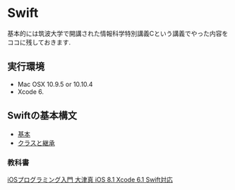 # Swift
基本的には筑波大学で開講された情報科学特別講義Cという講義でやった内容をココに残しておきます.

## 実行環境

* Mac OSX 10.9.5 or 10.10.4
* Xcode 6.

## Swiftの基本構文

* [基本](Basic_syntax.playground/Contents.swift)
* [クラスと継承](Object.playground/Contents.swift)

### 教科書
[iOSプログラミング入門 大津真 iOS 8.1 Xcode 6.1 Swift対応](http://www.amazon.co.jp/iOS%E3%83%97%E3%83%AD%E3%82%B0%E3%83%A9%E3%83%9F%E3%83%B3%E3%82%B0%E5%85%A5%E9%96%80-iOS8-1-Xcode6-1-%E2%80%95Swift-%E3%81%A7%E5%AD%A6%E3%81%B6%E3%80%81iOS%E3%82%A2%E3%83%97%E3%83%AA%E9%96%8B%E7%99%BA%E3%81%AE%E5%9F%BA%E7%A4%8E/dp/4861009480)

